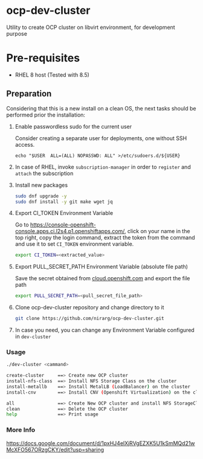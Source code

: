 # ocp-dev-cluster
Utility to create OCP cluster on libvirt environment, for development purpose 

# Pre-requisites

- RHEL 8 host (Tested with 8.5)

## Preparation

Considering that this is a new install on a clean OS, the next tasks should be performed prior the installation:

1. Enable passwordless sudo for the current user

    Consider creating a separate user for deployments, one without SSH access.

    `echo "$USER  ALL=(ALL) NOPASSWD: ALL" >/etc/sudoers.d/${USER}`

2. In case of RHEL, invoke `subscription-manager` in order to `register` and `attach` the subscription

3. Install new packages

    ```bash
    sudo dnf upgrade -y
    sudo dnf install -y git make wget jq
    ```

4. Export CI_TOKEN Environment Variable

    Go to https://console-openshift-console.apps.ci.l2s4.p1.openshiftapps.com/, click on your name in the top
right, copy the login command, extract the token from the command and
use it to set `CI_TOKEN` environment variable.
    ```bash
    export CI_TOKEN=<extracted_value>
    ```

5. Export PULL_SECRET_PATH Environment Variable (absolute file path)

    Save the secret obtained from [cloud.openshift.com](https://cloud.redhat.com/openshift/install/pull-secret)
and export the file path
    ```bash
    export PULL_SECRET_PATH=<pull_secret_file_path>
    ```

6. Clone ocp-dev-cluster repository and change directory to it
    ```bash
    git clone https://github.com/nirarg/ocp-dev-cluster.git
    ```

7. In case you need, you can change any Environment Variable configured in `dev-cluster`

### Usage

```bash
./dev-cluster <cammand>

create-cluster     ==> Create new OCP cluster
install-nfs-class  ==> Install NFS Storage Class on the cluster
install-metallb    ==> Install MetalLB (LoadBalancer) on the cluster
install-cnv        ==> Install CNV (Openshift Virtualization) on the cluster

all                ==> Create New OCP cluster and install NFS StorageClass, MetalLB and CNV on it
clean              ==> Delete the OCP cluster
help               ==> Print usage
```

### More Info

https://docs.google.com/document/d/1pxHJ4elXjRVgEZXK5U1kSmMQd21wMcXFO567ORzgCKY/edit?usp=sharing
